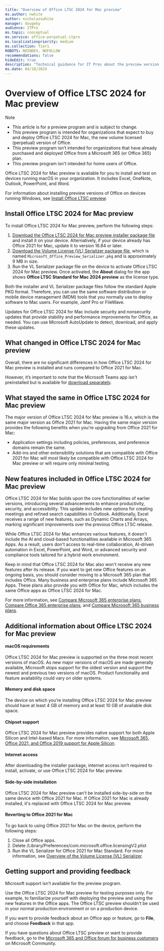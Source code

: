 ```yaml
---
title: "Overview of Office LTSC 2024 for Mac preview"
ms.author: nwhite
author: nicholasswhite
manager: dougeby
audience: ITPro
ms.topic: conceptual
ms.service: office-perpetual-itpro
ms.localizationpriority: medium
ms.collection: Tier1
ROBOTS: NOINDEX, NOFOLLOW
recommendations: false
hideEdit: true
description: "Technical guidance for IT Pros about the preview version of Office LTSC 2024 for Mac"
ms.date: 04/18/2024
---
```


# Overview of Office LTSC 2024 for Mac preview

> [!NOTE]
> - This article is for a preview program and is subject to change.
> - This preview program is intended for organizations that expect to buy and deploy Office LTSC 2024 for Mac, the new volume licensed (perpetual) version of Office.
> - This preview program isn’t intended for organizations that have already purchased and deployed Office from a Microsoft 365 (or Office 365) plan.
> - This preview program isn't intended for home users of Office.

Office LTSC 2024 for Mac preview is available for you to install and test on devices running macOS in your organization. It includes Excel, OneNote, Outlook, PowerPoint, and Word.

For information about installing preview versions of Office on devices running Windows, see [Install Office LTSC preview](install-ltsc-preview.md).

## Install Office LTSC 2024 for Mac preview

To install Office LTSC 2024 for Mac preview, perform the following steps:

1. [Download the Office LTSC 2024 for Mac preview installer package file](https://go.microsoft.com/fwlink/p/?linkid=2245162) and install it on your device. Alternatively, if your device already has Office 2021 for Mac, update it to version 16.84 or later.
2. [Download the Volume License (VL) Serializer package file](https://go.microsoft.com/fwlink/?linkid=2261988), which is named `Microsoft_Office_Preview_Serializer.pkg` and is approximately 9 MB in size.
3. Run the VL Serializer package file on the device to activate Office LTSC 2024 for Mac preview. Once activated, the **About** dialog for the app shows **Office LTSC Standard for Mac 2024 preview** as the license type.

Both the installer and VL Serializer package files follow the standard Apple PKG format. Therefore, you can use the same software distribution or mobile device management (MDM) tools that you normally use to deploy software to Mac users. For example, Jamf Pro or FileWave.

Updates for Office LTSC 2024 for Mac include security and nonsecurity updates that provide stability and performance improvements for Office, as needed. You can use Microsoft AutoUpdate to detect, download, and apply these updates.

## What changed in Office LTSC 2024 for Mac preview

Overall, there are no significant differences in how Office LTSC 2024 for Mac preview is installed and runs compared to Office 2021 for Mac.

However, it’s important to note that the Microsoft Teams app isn't preinstalled but is available for [download separately](https://www.microsoft.com/microsoft-teams/download-app).

## What stayed the same in Office LTSC 2024 for Mac preview

The major version of Office LTSC 2024 for Mac preview is 16.x, which is the same major version as Office 2021 for Mac. Having the same major version provides the following benefits when you’re upgrading from Office 2021 for Mac:

- Application settings including policies, preferences, and preference domains remain the same.
- Add-ins and other extensibility solutions that are compatible with Office 2021 for Mac will most likely be compatible with Office LTSC 2024 for Mac preview or will require only minimal testing.

## New features included in Office LTSC 2024 for Mac preview

Office LTSC 2024 for Mac builds upon the core functionalities of earlier versions, introducing several advancements to enhance productivity, security, and accessibility. This update includes new options for creating meetings and refined search capabilities in Outlook. Additionally, Excel receives a range of new features, such as Dynamic Charts and Arrays, marking significant improvements over the previous Office LTSC release.

While Office LTSC 2024 for Mac enhances various features, it doesn't include the AI and cloud-based functionalities available in Microsoft 365 Apps. As a result, users don't access to real-time collaboration, AI-driven automation in Excel, PowerPoint, and Word, or advanced security and compliance tools tailored for a hybrid work environment. 

Keep in mind that Office LTSC 2024 for Mac also won't receive any new features after its release. If you want to get new Office features on an ongoing basis, you should consider moving to a Microsoft 365 plan that includes Office. Many business and enterprise plans include Microsoft 365 Apps. These plans also provide you with Office for Mac, which includes the same Office apps as Office LTSC 2024 for Mac. 

For more information, see [Compare Microsoft 365 enterprise plans](https://www.microsoft.com/microsoft-365/compare-microsoft-365-enterprise-plans), [Compare Office 365 enterprise plans](https://www.microsoft.com/microsoft-365/enterprise/compare-office-365-plans), and [Compare Microsoft 365 business plans](https://www.microsoft.com/microsoft-365/business/compare-all-microsoft-365-business-products).

## Additional information about Office LTSC 2024 for Mac preview

#### macOS requirements
Office LTSC 2024 for Mac preview is supported on the three most recent versions of macOS. As new major versions of macOS are made generally available, Microsoft stops support for the oldest version and support the newest and previous two versions of macOS. Product functionality and feature availability could vary on older systems.

#### Memory and disk space
The device on which you’re installing Office LTSC 2024 for Mac preview should have at least 4 GB of memory and at least 10 GB of available disk space.

#### Chipset support
Office LTSC 2024 for Mac preview provides native support for both Apple Silicon and Intel-based Macs. For more information, see [Microsoft 365, Office 2021, and Office 2019 support for Apple Silicon](https://support.microsoft.com/office/c55b603e-14a6-4b69-bdc0-2bb4c9a36834).

#### Internet access
After downloading the installer package, internet access isn’t required to install, activate, or use Office LTSC 2024 for Mac preview.

#### Side-by-side installation
Office LTSC 2024 for Mac preview can't be installed side-by-side on the same device with Office 2021 for Mac. If Office 2021 for Mac is already installed, it's replaced with Office LTSC 2024 for Mac preview.

#### Reverting to Office 2021 for Mac
To go back to using Office 2021 for Mac on the device, perform the following steps:
1. Close all Office apps.
2. Delete /Library/Preferences/com.microsoft.office.licensingV2.plist
3. Run the VL Serializer for Office 2021 for Mac Standard. For more information, see [Overview of the Volume License (VL) Serializer](../mac/volume-license-serializer.md).

## Getting support and providing feedback

Microsoft support isn’t available for the preview program.

Use the Office LTSC 2024 for Mac preview for testing purposes only. For example, to familiarize yourself with deploying the preview and using the new features in the Office apps. The Office LTSC preview shouldn’t be used in your normal production environment or on a production device.

If you want to provide feedback about an Office app or feature, go to **File**, and choose **Feedback** in that app.

If you have questions about Office LTSC preview or want to provide feedback, go to the [Microsoft 365 and Office forum for business customers](https://answers.microsoft.com/lang/msoffice/forum/msoffice_OfB) on Microsoft Community.
